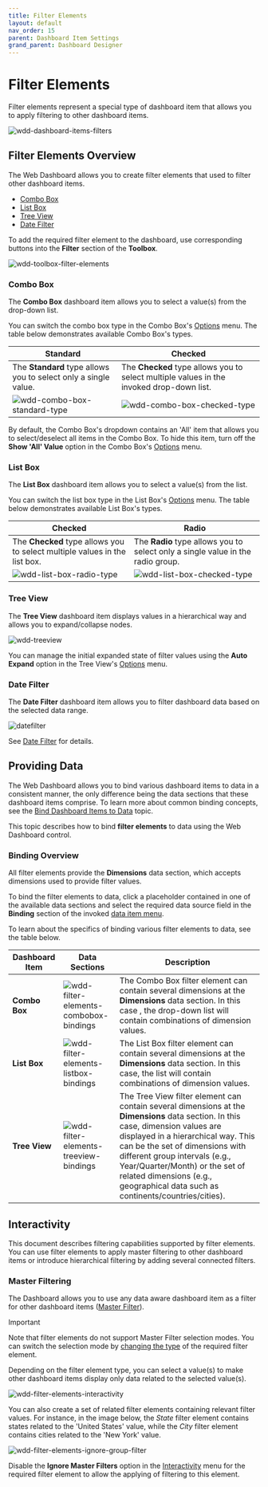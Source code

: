 ```yaml
---
title: Filter Elements
layout: default
nav_order: 15
parent: Dashboard Item Settings
grand_parent: Dashboard Designer
---
```

# Filter Elements
Filter elements represent a special type of dashboard item that allows you to apply filtering to other dashboard items.

![wdd-dashboard-items-filters](../../../images/img125353.png)


## Filter Elements Overview
The Web Dashboard allows you to create filter elements that used to filter other dashboard items.
* [Combo Box](#combo-box)
* [List Box](#list-box)
* [Tree View](#tree-view)
* [Date Filter](#date-filter)

To add the required filter element to the dashboard, use corresponding buttons into the **Filter** section of the **Toolbox**.

![wdd-toolbox-filter-elements](../../../../images/wdd-toolbox-filter-elements125330.png)

### Combo Box
The **Combo Box** dashboard item allows you to select a value(s) from the drop-down list.

You can switch the combo box type in the Combo Box's [Options](../../ui-elements/dashboard-item-menu.md) menu. The table below demonstrates available Combo Box's types.

| Standard | Checked |
|---|---|
| The **Standard** type allows you to select only a single value. | The **Checked** type allows you to select multiple values in the invoked drop-down list. |
| ![wdd-combo-box-standard-type](../../../../images/img125341.png) | ![wdd-combo-box-checked-type](../../../../images/img126666.png) |

By default, the Combo Box's dropdown contains an 'All' item that allows you to select/deselect all items in the Combo Box. To hide this item, turn off the **Show 'All' Value** option in the Combo Box's [Options](../../ui-elements/dashboard-item-menu.md) menu.

### List Box
The **List Box** dashboard item allows you to select a value(s) from the list.

You can switch the list box type in the List Box's [Options](../../ui-elements/dashboard-item-menu.md) menu. The table below demonstrates available List Box's types.

| Checked | Radio |
|---|---|
| The **Checked** type allows you to select multiple values in the list box. | The **Radio** type allows you to select only a single value in the radio group. |
| ![wdd-list-box-radio-type](../../../../images/img125342.png) | ![wdd-list-box-checked-type](../../../../images/img126667.png) |

### Tree View
The **Tree View** dashboard item displays values in a hierarchical way and allows you to expand/collapse nodes.

![wdd-treeview](../../../../images/img125343.png)

You can manage the initial expanded state of filter values using the **Auto Expand** option in the Tree View's [Options](../../ui-elements/dashboard-item-menu.md) menu.

### Date Filter

The **Date Filter** dashboard item allows you to filter dashboard data based on the selected data range.

![datefilter](../../../../images/datefilter-web-autoheight.png)

See [Date Filter](../date-filter.md) for details.


## Providing Data
The Web Dashboard allows you to bind various dashboard items to data in a consistent manner, the only difference being the data sections that these dashboard items comprise. To learn more about common binding concepts, see the [Bind Dashboard Items to Data](../../bind-dashboard-items-to-data.md) topic.

This topic describes how to bind **filter elements** to data using the Web Dashboard control.

### Binding Overview
All filter elements provide the **Dimensions** data section, which accepts dimensions used to provide filter values.

To bind the filter elements to data, click a placeholder contained in one of the available data sections and select the required data source field in the **Binding** section of the invoked [data item menu](../../ui-elements/data-item-menu.md).

To learn about the specifics of binding various filter elements to data, see the table below.

| Dashboard Item | Data Sections | Description |
|---|---|---|
| **Combo Box** | ![wdd-filter-elements-combobox-bindings](../../../../images/img126759.png) | The Combo Box filter element can contain several dimensions at the **Dimensions** data section. In this case , the drop-down list will contain combinations of dimension values. |
| **List Box** | ![wdd-filter-elements-listbox-bindings](../../../../images/img125344.png) | The List Box filter element can contain several dimensions at the **Dimensions** data section. In this case, the list will contain combinations of dimension values. |
| **Tree View** | ![wdd-filter-elements-treeview-bindings](../../../../images/img125345.png) | The Tree View filter element can contain several dimensions at the **Dimensions** data section. In this case, dimension values are displayed in a hierarchical way. This can be the set of dimensions with different group intervals (e.g., Year/Quarter/Month) or the set of related dimensions (e.g., geographical data such as continents/countries/cities). |

## Interactivity
This document describes filtering capabilities supported by filter elements. You can use filter elements to apply master filtering to other dashboard items or introduce hierarchical filtering by adding several connected filters.

### Master Filtering
The Dashboard allows you to use any data aware dashboard item as a filter for other dashboard items ([Master Filter](../../interactivity/master-filtering.md)).

> [!IMPORTANT]
> Note that filter elements do not support Master Filter selection modes. You can switch the selection mode by [changing the type](filter-elements-overview.md) of the required filter element.

Depending on the filter element type, you can select a value(s) to make other dashboard items display only data related to the selected value(s).

![wdd-filter-elements-interactivity](../../../../images/img125351.png)

You can also create a set of related filter elements containing relevant filter values. For instance, in the image below, the _State_ filter element contains states related to the 'United States' value, while the _City_ filter element contains cities related to the 'New York' value.

![wdd-filter-elements-ignore-group-filter](../../../../images/img125352.png)

Disable the **Ignore Master Filters** option in the [Interactivity](../../ui-elements/dashboard-item-menu.md) menu for the required filter element to allow the applying of filtering to this element.